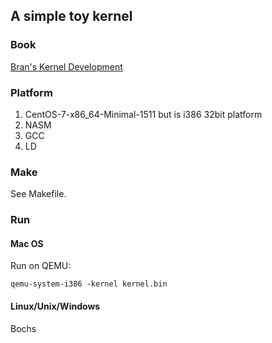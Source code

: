 ## A simple toy kernel

### Book

[Bran's Kernel Development](http://www.osdever.net/bkerndev/Docs/title.htm)

### Platform

1. CentOS-7-x86_64-Minimal-1511 but is i386 32bit platform
2. NASM
3. GCC
4. LD

### Make

See Makefile.

### Run

#### Mac OS

Run on QEMU:

    qemu-system-i386 -kernel kernel.bin

#### Linux/Unix/Windows

Bochs
